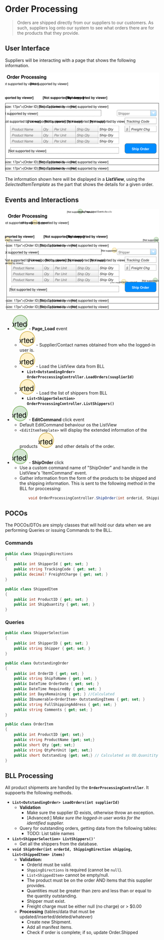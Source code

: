 # Order Processing

> Orders are shipped directly from our suppliers to our customers. As such, suppliers log onto our system to see what orders there are for the products that they provide.

## User Interface

Suppliers will be interacting with a page that shows the following information.

![Mockup](./Shipping-Orders.svg)

The information shown here will be displayed in a **ListView**, using the *SelectedItemTemplate* as the part that shows the details for a given order.

## Events and Interactions
![Plan](./Shipping-Orders-Plan.svg)

- ![](1.svg) - **Page_Load** event
    - ![](A.svg) - Supplier/Contact names obtained from who the logged-in user is.
    - ![](B.svg) - Load the ListView data from BLL
        - **`List<OutstandingOrder> OrderProccessingController.LoadOrders(suuplierId)`**
    - ![](C.svg) - Load the list of shippers from BLL
        - **`List<ShipperSelection> OrderProcessingController.ListShippers()`**
- ![](2.svg) - **EditCommand** click event
    - Default EditCommand behaviour os the ListView
    - `<EditItemTemplate>` will display the extended information of the products ![](D.svg) and other details of the order.
- ![](3.svg) - **ShipOrder** click
    - Use a custom command name of "ShipOrder" and handle in the ListView's 'ItemCommand' event.
    - Gather information from the form of the products to be shipped and the shipping information. This is sent to the following method in the BLL for proccessing:
        ```csharp
            void OrderProcessingController.ShipOrder(int orderid, ShippingDirections shipping, List<ShippedItem> items)
        ```

## POCOs

The POCOs/DTOs are simply classes that will hold our data when we are performing Queries or issuing Commands to the BLL.

### Commands

```csharp
public class ShippingDirections
{
    public int ShipperId { get; set; }
    public string TrackingCode { get; set; }
    public decimal? FreightCharge { get; set; }
}
```

```csharp
public class ShippedItem
{
    public int ProductID { get; set; }
    public int ShipQuantity { get; set; }
}
```

### Queries

```csharp
public class ShipperSelection
{
    public int ShipperID { get; set; }
    public string Shipper { get; set; }
}
```

```csharp
public class OutstandingOrder
{
    public int OrderID { get; set; }
    public string ShipToName { get; set; }
    public DateTime OrderDate { get; set; }
    public DateTime RequiredBy { get; set; }
    public int DaysRemaining { get; } //Calculated
    public IEnumerable<OrderItem> OutstandingItems { get; set; }
    public string FullShippingAddress { get; set; }
    public string Comments { get; set; }
}
```

```csharp
public class OrderItem
{
    public int ProductID {get; set;}
    public string ProductName {get; set;}
    public short Qty {get; set;}
    public string QtyPerUnit {get; set;}
    public short Outstanding {get; set;} // Calculated as OD.Quanitity - Sum(Shipped Qty)
}
```
## BLL Processing

All product shipments are handled by the **`OrderProcessingController`**. It suppoerts the following methods.

- **`List<OutstandingOrder> LoadOrders(int supplierId)`**
    - **Validation**
        - Make sure the supplier ID exists, otherwise throw an exception.
        - [Advanced:] *Make sure the logged-in user works for the identified supplier.*
    - Query for outstanding orders, getting data from the following tables:
        - TODO: List table names 
- **`List<ShipperSelection> ListShippers()'`**
    - Get all the shippers from the database.
- **`void ShipOrder(int orderId, ShippingDirection shipping, List<ShippedItem> items)`**
    - **Validation:**
        - OrderId must be valid.
        - `ShppingDirections` is required (cannot be `null`).
        - `List<ShippedItem>` cannot be empty/null.
        - The product must be on the order AND items that this supplier provides.
        - Quantities must be greater than zero and less than or equal to the quantity outstanding.
        - Shipper must exist.
        - Freight charge must be either null (no charge) or > $0.00
    - **Processing** (tables/data that must be updated/inserted/deleted/whatever)
        - Create new Shipment.
        - Add all manifest items.
        - Check if order is complete; if so, update Order.Shipped